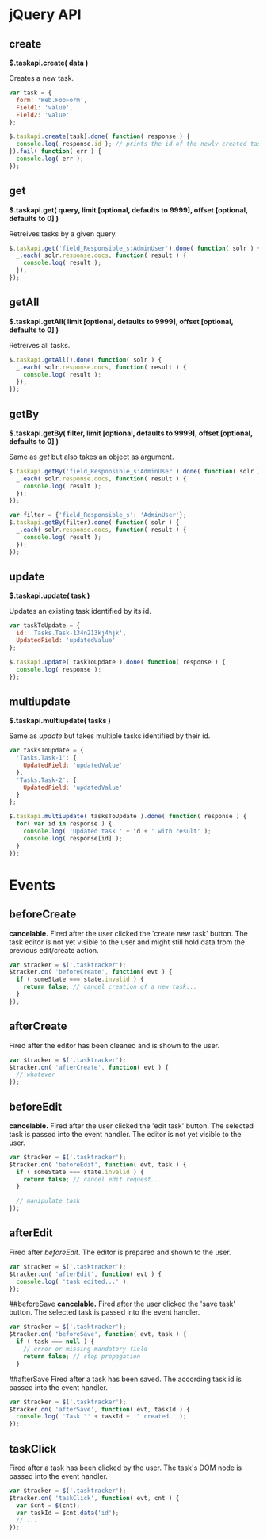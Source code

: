 # jQuery API
## create
**$.taskapi.create( data )**

Creates a new task.

```javascript
var task = {
  form: 'Web.FooForm',
  Field1: 'value',
  Field2: 'value'
};

$.taskapi.create(task).done( function( response ) {
  console.log( response.id ); // prints the id of the newly created task.
}).fail( function( err ) {
  console.log( err );
});
```


## get
**$.taskapi.get( query, limit [optional, defaults to 9999], offset [optional, defaults to 0] )**

Retreives tasks by a given query.

```javascript
$.taskapi.get('field_Responsible_s:AdminUser').done( function( solr ) {
  _.each( solr.response.docs, function( result ) {
    console.log( result );
  });
});
```


## getAll
**$.taskapi.getAll( limit [optional, defaults to 9999], offset [optional, defaults to 0] )**

Retreives all tasks.

```javascript
$.taskapi.getAll().done( function( solr ) {
  _.each( solr.response.docs, function( result ) {
    console.log( result );
  });
});
```


## getBy
**$.taskapi.getBy( filter, limit [optional, defaults to 9999], offset [optional, defaults to 0] )**

Same as *get* but also takes an object as argument.

```javascript
$.taskapi.getBy('field_Responsible_s:AdminUser').done( function( solr ) {
  _.each( solr.response.docs, function( result ) {
    console.log( result );
  });
});

var filter = {'field_Responsible_s': 'AdminUser'};
$.taskapi.getBy(filter).done( function( solr ) {
  _.each( solr.response.docs, function( result ) {
    console.log( result );
  });
});
```


## update
**$.taskapi.update( task )**

Updates an existing task identified by its id.

```javascript
var taskToUpdate = {
  id: 'Tasks.Task-134n213kj4hjk',
  UpdatedField: 'updatedValue'
};

$.taskapi.update( taskToUpdate ).done( function( response ) {
  console.log( response );
});
```


## multiupdate
**$.taskapi.multiupdate( tasks )**

Same as *update* but takes multiple tasks identified by their id.

```javascript
var tasksToUpdate = {
  'Tasks.Task-1': {
    UpdatedField: 'updatedValue'
  },
  'Tasks.Task-2': {
    UpdatedField: 'updatedValue'
  }
};

$.taskapi.multiupdate( tasksToUpdate ).done( function( response ) {
  for( var id in response ) {
    console.log( 'Updated task ' + id + ' with result' );
    console.log( response[id] );
  }
});
```



# Events
## beforeCreate
**cancelable.** Fired after the user clicked the 'create new task' button.
The task editor is not yet visible to the user and might still hold data from the previous edit/create action.

```javascript
var $tracker = $('.tasktracker');
$tracker.on( 'beforeCreate', function( evt ) {
  if ( someState === state.invalid ) {
    return false; // cancel creation of a new task...
  }
});
```


## afterCreate
Fired after the editor has been cleaned and is shown to the user.

```javascript
var $tracker = $('.tasktracker');
$tracker.on( 'afterCreate', function( evt ) {
  // whatever
});
```


## beforeEdit
**cancelable.** Fired after the user clicked the 'edit task' button. The selected task is passed into the event handler.
The editor is not yet visible to the user.

```javascript
var $tracker = $('.tasktracker');
$tracker.on( 'beforeEdit', function( evt, task ) {
  if ( someState === state.invalid ) {
    return false; // cancel edit request...
  }

  // manipulate task
});
```


## afterEdit
Fired after *beforeEdit*. The editor is prepared and shown to the user.

```javascript
var $tracker = $('.tasktracker');
$tracker.on( 'afterEdit', function( evt ) {
  console.log( 'task edited...' );
});
```


##beforeSave
**cancelable.** Fired after the user clicked the 'save task' button. The selected task is passed into the event handler.

```javascript
var $tracker = $('.tasktracker');
$tracker.on( 'beforeSave', function( evt, task ) {
  if ( task === null ) {
    // error or missing mandatory field
    return false; // stop propagation
  }
```


##afterSave
Fired after a task has been saved. The according task id is passed into the event handler.

```javascript
var $tracker = $('.tasktracker');
$tracker.on( 'afterSave', function( evt, taskId ) {
  console.log( 'Task "' + taskId + '" created.' );
});
```


## taskClick
Fired after a task has been clicked by the user. The task's DOM node is passed into the event handler.

```javascript
var $tracker = $('.tasktracker');
$tracker.on( 'taskClick', function( evt, cnt ) {
  var $cnt = $(cnt);
  var taskId = $cnt.data('id');
  // ...
});
```
